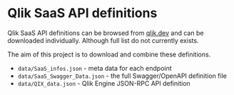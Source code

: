 # Qlik SaaS API definitions

Qlik SaaS API definitions can be browsed from [qlik.dev](https://qlik.dev/apis) and can be downloaded individually. Although full list do not currently exists.

The aim of this project is to download and combine these definitions.

- `data/SaaS_infos.json` - meta data for each endpoint
- `data/SaaS_Swagger_Data.json` - the full Swagger/OpenAPI definition file
- `data/QIX_data.json` - Qlik Engine JSON-RPC API definition
